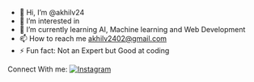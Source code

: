 - 👋 Hi, I’m @akhilv24
- 👀 I’m interested in 
- 🌱 I’m currently learning AI, Machine learning and Web Development
- 📫 How to reach me akhilv2402@gmail.com
- ⚡ Fun fact: Not an Expert but Good at coding

Connect With me: [![Instagram](https://img.shields.io/badge/Instagram-%23E4405F.svg?&style=for-the-badge&logo=instagram&logoColor=white)](https://www.instagram.com/akhilz.24/)

